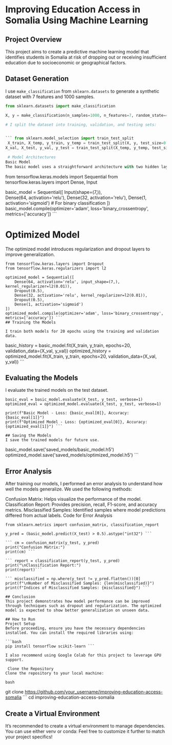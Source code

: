 
# Improving Education Access in Somalia Using Machine Learning

## Project Overview
This project aims to create a predictive machine learning model that identifies students in Somalia at risk of dropping out or receiving insufficient education due to socioeconomic or geographical factors.

## Dataset Generation
I use `make_classification` from `sklearn.datasets` to generate a synthetic dataset with 7 features and 1000 samples.

```python
from sklearn.datasets import make_classification

X, y = make_classification(n_samples=1000, n_features=7, random_state=42) ```

# I split the dataset into training, validation, and testing sets:


``` from sklearn.model_selection import train_test_split
 X_train, X_temp, y_train, y_temp = train_test_split(X, y, test_size=0.4, random_state=42)
X_val, X_test, y_val, y_test = train_test_split(X_temp, y_temp, test_size=0.5, random_state=42) ```

 # Model Architectures
Basic Model
The basic model uses a straightforward architecture with two hidden layers.

```
from tensorflow.keras.models import Sequential
from tensorflow.keras.layers import Dense, Input

basic_model = Sequential([
    Input(shape=(7,)),  
    Dense(64, activation='relu'),
    Dense(32, activation='relu'),
    Dense(1, activation='sigmoid')  # For binary classification
])
basic_model.compile(optimizer='adam', loss='binary_crossentropy', metrics=['accuracy']) ```
 
 # Optimized Model
The optimized model introduces regularization and dropout layers to improve generalization.

```
from tensorflow.keras.layers import Dropout
from tensorflow.keras.regularizers import l2

optimized_model = Sequential([
    Dense(64, activation='relu', input_shape=(7,), kernel_regularizer=l2(0.01)),
    Dropout(0.5),
    Dense(32, activation='relu', kernel_regularizer=l2(0.01)),
    Dropout(0.5),
    Dense(1, activation='sigmoid')
])
optimized_model.compile(optimizer='adam', loss='binary_crossentropy', metrics=['accuracy']) ```
## Training the Models

I train both models for 20 epochs using the training and validation data.

```
basic_history = basic_model.fit(X_train, y_train, epochs=20, validation_data=(X_val, y_val))
optimized_history = optimized_model.fit(X_train, y_train, epochs=20, validation_data=(X_val, y_val)) ```
 
 ## Evaluating the Models
I evaluate the trained models on the test dataset.

```
basic_eval = basic_model.evaluate(X_test, y_test, verbose=1)
optimized_eval = optimized_model.evaluate(X_test, y_test, verbose=1)

print(f"Basic Model - Loss: {basic_eval[0]}, Accuracy: {basic_eval[1]}")
print(f"Optimized Model - Loss: {optimized_eval[0]}, Accuracy: {optimized_eval[1]}") ```

## Saving the Models
I save the trained models for future use.

```
basic_model.save('saved_models/basic_model.h5')
optimized_model.save('saved_models/optimized_model.h5') ```
 
 ## Error Analysis
After training our models, I performed an error analysis to understand how well the models generalize. We used the following methods:

Confusion Matrix: Helps visualize the performance of the model.
Classification Report: Provides precision, recall, F1-score, and accuracy metrics.
Misclassified Samples: Identified samples where model predictions differed from actual labels.
Code for Error Analysis

```import numpy as np
from sklearn.metrics import confusion_matrix, classification_report

y_pred = (basic_model.predict(X_test) > 0.5).astype("int32") ```

``` cm = confusion_matrix(y_test, y_pred)
print("Confusion Matrix:")
print(cm) ```

``` report = classification_report(y_test, y_pred)
print("\nClassification Report:")
print(report)``` 

``` misclassified = np.where(y_test != y_pred.flatten())[0]
print(f"\nNumber of Misclassified Samples: {len(misclassified)}")
print(f"Indices of Misclassified Samples: {misclassified}") ``` 

## Conclusion
This project demonstrates how model performance can be improved through techniques such as dropout and regularization. The optimized model is expected to show better generalization on unseen data.

## How to Run
Project Setup
Before proceeding, ensure you have the necessary dependencies installed. You can install the required libraries using:

```bash
pip install tensorflow scikit-learn ```

I also recommend using Google Colab for this project to leverage GPU support.

 Clone the Repository
Clone the repository to your local machine:

bash
```
git clone https://github.com/your_username/improving-education-access-somalia ```
cd improving-education-access-somalia
 
 ## Create a Virtual Environment
It’s recommended to create a virtual environment to manage dependencies. You can use either venv or conda:
Feel free to customize it further to match your project specifics!
